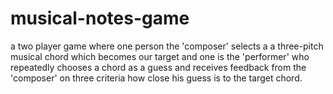 # musical-notes-game
a two player game where one person the 'composer' selects a a three-pitch musical chord which becomes our target and one is the 'performer' who repeatedly chooses a chord as a  guess and receives feedback from the 'composer' on three criteria how close his guess is to the target chord.
